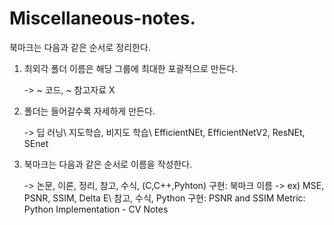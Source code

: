 # Miscellaneous-notes.
북마크는 다음과 같은 순서로 정리한다. 
1. 최외각 폴더 이름은 해당 그룹에 최대한 포괄적으로 만든다.
   
   -> ~ 코드, ~ 참고자료 X
   
2. 폴더는 들어갈수록 자세하게 만든다. 
   
   -> 딥 러닝\ 지도학습, 비지도 학습\ EfficientNEt, EfficientNetV2, ResNEt, SEnet

3. 북마크는 다음과 같은 순서로 이름을 작성한다. 
   
   -> 논문, 이론, 정리, 참고, 수식, (C,C++,Pyhton) 구현: 북마크 이름
   -> ex) MSE, PSNR, SSIM, Delta E\ 참고, 수식, Python 구현: PSNR and SSIM Metric: Python Implementation - CV Notes
